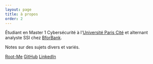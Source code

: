 ```yaml
---
layout: page
title: à propos
order: 2
---
```


Étudiant en Master 1 Cybersécurité à l'[Université Paris Cité](https://u-paris.fr/) et alternant analyste SSI chez [BforBank](https://www.bforbank.com/).

Notes sur des sujets divers et variés.

[Root-Me](https://www.root-me.org/robchmm-529970)
[GitHub](https://github.com/robchmm)
[LinkedIn](https://www.linkedin.com/roberto-chemama)
